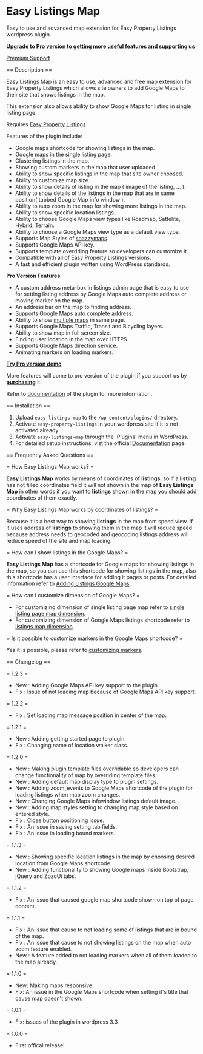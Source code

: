 # Easy Listings Map

Easy to use and advanced map extension for Easy Property Listings wordpress plugin.

**[Upgrade to Pro version to getting more useful features and supporting us](http://www.asanaplugins.com/products/easy-listings-map-pro/)**

[Premium Support](https://asanaplugins.freshdesk.com/support/tickets/new)

== Description ==

Easy Listings Map is an easy to use, advanced and free map extension for Easy Property Listings which allows site owners to add Google Maps to their site that shows listings in the map.

This extension also allows ability to show Google Maps for listing in single listing page.

Requires [Easy Property Listings](https://wordpress.org/plugins/easy-property-listings/)

Features of the plugin include:

* Google maps shortcode for showing listings in the map.
* Google maps in the single listing page.
* Clustering listings in the map.
* Showing custom markers in the map that user uploaded.
* Ability to show specific listings in the map that site owner choosed.
* Ability to customize map size.
* Ability to show details of listing in the map ( image of the listing, ... ).
* Ability to show details of the listings in the map that are in same position( tabbed Google Map info window ).
* Ability to auto zoom in the map for showing more listings in the map.
* Ability to show specific location listings.
* Ability to choose Google Maps view types like Roadmap, Sattelite, Hybrid, Terrain.
* Ability to choose a Google Maps view type as a default view type.
* Supports Map Styles of [snazzymaps](https://snazzymaps.com/).
* Supports Google Maps API key.
* Supports template overriding feature so developers can customize it.
* Compatible with all of Easy Property Listings versions.
* A fast and efficient plugin written using WordPress standards.

**Pro Version Features**

* A custom address meta-box in listings admin page that is easy to use for setting listing address by Google Maps auto complete address or moving marker on the map.
* An address bar on the map to finding address.
* Supports Google Maps auto complete address.
* Ability to show [multiple maps](http://www.demos.asanaplugins.com/multiple-maps/) in same page.
* Supports Google Maps Traffic, Transit and Bicycling layers.
* Ability to show map in full screen size.
* Finding user location in the map over HTTPS.
* Supports Google Maps direction service.
* Animating markers on loading markers.

**[Try Pro version demo](http://www.demos.asanaplugins.com/)**

More features will come to pro version of the plugin if you support us by **[purchasing](http://www.asanaplugins.com/products/easy-listings-map-pro/)** it.

Refer to [documentation](https://asanaplugins.freshdesk.com/support/solutions/16000037719) of the plugin for more information.

== Installation ==

1. Upload `easy-listings-map` to the `/wp-content/plugins/` directory.
2. Activate `easy-property-listings` in your wordpress site if it is not activated already.
3. Activate `easy-listings-map` through the 'Plugins' menu in WordPress.
4. For detailed setup instructions, vist the official [Documentation](http://codewp.github.io/easy-listings-map/doc/) page.

== Frequently Asked Questions ==

= How Easy Listings Map works? =

**Easy Listings Map** works by means of coordinates of **listings**, so if a **listing** has not filled coordinates field it will not shown in the map of **Easy Listings Map** in other words if you want to **listings** shown in the map you should add coordinates of them exactly.

= Why Easy Listings Map works by coordinates of listings? =

Because it is a best way to showing **listings** in the map from speed view. If it uses address of **listings** to showing them in the map it will reduce speed because address needs to geocoded and geocoding listings address will reduce speed of the site and map loading.

= How can I show listings in the Google Maps? =

**Easy Listings Map** has a shortcode for Google maps for showing listings in the map, so you can use this shortcode for showing listings in the map, also this shortcode has a user interface for adding it pages or posts. For detailed information refer to [Adding Listings Google Maps](http://codewp.github.io/easy-listings-map/doc/plugin-shortcodes/#how-to-create-a-map-for-showing-listings-).

= How can I customize dimension of Google Maps? =

* For customizing dimension of single listing page map refer to [single listing page map dimension](http://codewp.github.io/easy-listings-map/doc/plugin-settings/#general-tab-items-description-).
* For customizing dimension of Google Maps listings shortcode refer to [listings map dimension](http://codewp.github.io/easy-listings-map/doc/plugin-shortcodes/#shortcode-form-items-description-).

= Is it possible to customize markers in the Google Maps shortcode? =

Yes it is possible, please refer to [customizing markers](http://codewp.github.io/easy-listings-map/doc/plugin-settings/#markers-tab-of-settings-menu-).

== Changelog ==

= 1.2.3 =

* New : Adding Google Maps API key support to the plugin.
* Fix : Issue of not loading map because of Google Maps API key support.

= 1.2.2 =

* Fix : Set loading map message position in center of the map.

= 1.2.1 =

* New : Adding getting started page to plugin.
* Fix : Changing name of location walker class.

= 1.2.0 =

* New : Making plugin template files overridable so developers can change functionality of map by overriding template files.
* New : Adding default map display type to plugin settings.
* New : Adding zoom_events to Google Maps shortcode of the plugin for loading listings when map zoom changes.
* New : Changing Google Maps infowindow listings default image.
* New : Adding map styles setting to changing map style based on entered style.
* Fix : Close button positioning issue.
* Fix : An issue in saving setting tab fields.
* Fix : An issue in loading bound markers.

= 1.1.3 =

* New : Showing specific location listings in the map by choosing desired location from Google Maps shortcode.
* New : Adding functionality to showing Google maps inside Bootstrap, jQuery and ZozoUi tabs.

= 1.1.2 =

* Fix : An issue that caused google map shortcode shown on top of page content.

= 1.1.1 =

* Fix : An issue that cause to not loading some of listings that are in bound of the map.
* Fix : An issue that cause to not showing listings on the map when auto zoom feature enabled.
* New : A feature added to not loading markers when all of them loaded to the map already.

= 1.1.0 =

* New: Making maps responsive.
* Fix: An issue in the Google Maps shortcode when setting it's title that cause map doesn't shown.

= 1.0.1 =

* Fix: issues of the plugin in wordpress 3.3

= 1.0.0 =

* First offical release!
